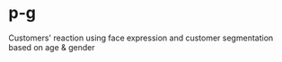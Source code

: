 # p-g
Customers' reaction using face expression and customer segmentation based on age &amp; gender
